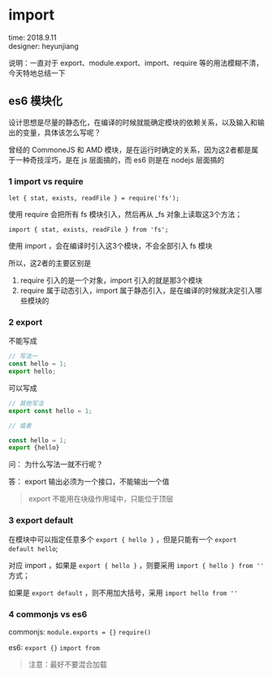 # import

time: 2018.9.11  
designer: heyunjiang

说明：一直对于 export、module.export、import、require 等的用法模糊不清，今天特地总结一下

## es6 模块化

设计思想是尽量的静态化，在编译的时候就能确定模块的依赖关系，以及输入和输出的变量，具体该怎么写呢？

曾经的 CommoneJS 和 AMD 模块，是在运行时确定的关系，因为这2者都是属于一种奇技淫巧，是在 js 层面搞的，而 es6 则是在 nodejs 层面搞的

### 1 import vs require

`let { stat, exists, readFile } = require('fs');`

使用 require 会把所有 fs 模块引入，然后再从 _fs 对象上读取这3个方法；

`import { stat, exists, readFile } from 'fs';`

使用 import ，会在编译时引入这3个模块，不会全部引入 fs 模块

所以，这2者的主要区别是

1. require 引入的是一个对象，import 引入的就是那3个模块
2. require 属于动态引入，import 属于静态引入，是在编译的时候就决定引入哪些模块的

### 2 export

不能写成

```javascript
// 写法一
const hello = 1;
export hello;
```

可以写成

```javascript
// 其他写法
export const hello = 1;

// 或者

const hello = 1;
export {hello}
```

问： 为什么写法一就不行呢？

答： export 输出必须为一个接口，不能输出一个值

> export 不能用在块级作用域中，只能位于顶层

### 3 export default

在模块中可以指定任意多个 `export { hello }` ，但是只能有一个 `export default hello`;

对应 import ，如果是 `export { hello }` ，则要采用 `import { hello } from ''` 方式；

如果是 `export default` ，则不用加大括号，采用 `import hello from ''`

### 4 commonjs vs es6

commonjs: `module.exports = {}` `require()`

es6: `export {}` `import from`

> 注意：最好不要混合加载
